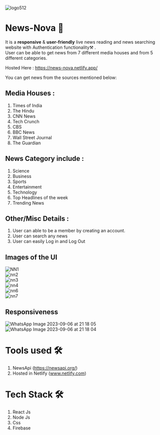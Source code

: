 ![logo512](https://github.com/front-runner-sd/News-Nova-Public/assets/91823106/15a63aa3-b532-4cd4-860c-f9b84889d8a6)

# News-Nova 📰
<p>
It is a <strong>responsive</strong> & <strong>user-friendly</strong> live news reading and news searching website with Authentication functionality⚒️ . <br>
User can be able to get news from 7 different media houses and from 5 different categories.
</p>

Hosted Here : https://news-nova.netlify.app/

You can get news from the sources mentioned below: 

## Media Houses :
1. Times of India
2. The Hindu
3. CNN News
4. Tech Crunch
5. CBS
6. BBC News
7. Wall Street Journal
8. The Guardian

## News Category include :
1. Science
2. Business
3. Sports
4. Entertainment
5. Technology
6. Top Headlines of the week
7. Trending News

## Other/Misc Details :
1. User can able to be a member by creating an account.
2. User can search any news
3. User can easily Log in and Log Out
 
## Images of the UI
![NN1](https://github.com/front-runner-sd/News-Nova-Public/assets/91823106/13143b22-8cd7-4b91-8fbf-5a57a70d4a01) <br>
![nn2](https://github.com/front-runner-sd/News-Nova-Public/assets/91823106/9c40aef3-cc04-4400-b939-33f75cc9ee74) <br>
![nn3](https://github.com/front-runner-sd/News-Nova-Public/assets/91823106/888c7edc-07ed-4a53-ac86-f0660dbdf387) <br>
![nn4](https://github.com/front-runner-sd/News-Nova-Public/assets/91823106/b111220c-bc0f-461b-8a81-9ce77be6117d) <br>
![nn6](https://github.com/front-runner-sd/News-Nova-Public/assets/91823106/026b8c30-a784-4b5e-82dc-61eaa8701834) <br>
![nn7](https://github.com/front-runner-sd/News-Nova-Public/assets/91823106/c2349fdd-b672-47c5-b429-bbe19d3e12a3) <br>


## Responsiveness
![WhatsApp Image 2023-09-06 at 21 18 05](https://github.com/front-runner-sd/News-Nova-Public/assets/91823106/df1b7a5d-423c-4c40-89a8-4a323de0319b)
![WhatsApp Image 2023-09-06 at 21 18 04](https://github.com/front-runner-sd/News-Nova-Public/assets/91823106/8a12efb7-0318-41c9-9de1-8479c2e84d25)


# Tools used 🛠

1. NewsApi (https://newsapi.org/)
2. Hosted in Netlify (www.netlify.com)

# Tech Stack 🛠

1. React Js
2. Node Js
3. Css
4. Firebase
